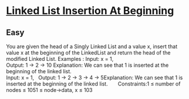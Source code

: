 # [Linked List Insertion At Beginning](https://www.geeksforgeeks.org/problems/linked-list-insertion-at-beginning/1)
## Easy
You are given the head of a Singly Linked List and a value x, insert that value x at the beginning of the LinkedList and return the head of the modified Linked List.
Examples :
Input: x = 1, &nbsp;  
Output: 1 -&gt; 2 -&gt; 10
Explanation: We can see that 1 is inserted at the beginning of the linked list. &nbsp;  
Input: x = 1, &nbsp;  Output: 1 -&gt; 2 -&gt; 3 -&gt; 4 -&gt; 5Explanation: We can see that 1 is inserted at the beginning of the linked list. &nbsp; &nbsp; &nbsp; 
Constraints:1 ≤ number of nodes ≤ 1051 ≤ node-&gt;data, x ≤ 103